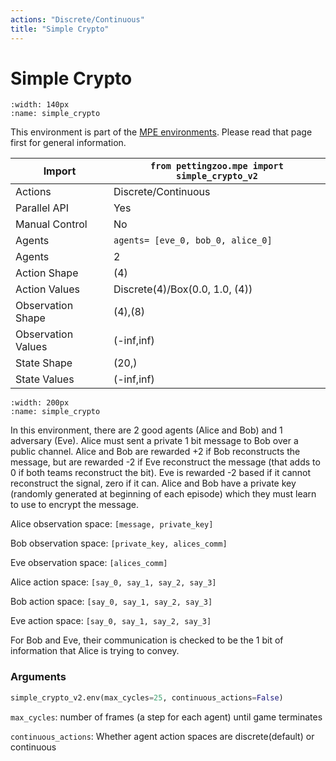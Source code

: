 ```yaml
---
actions: "Discrete/Continuous"
title: "Simple Crypto"
---
```


# Simple Crypto

```{figure} mpe_simple_crypto.gif 
:width: 140px
:name: simple_crypto
```

This environment is part of the <a href='..'>MPE environments</a>. Please read that page first for general information.

| Import             | `from pettingzoo.mpe import simple_crypto_v2` |
|--------------------|-----------------------------------------------|
| Actions            | Discrete/Continuous                           |
| Parallel API       | Yes                                           |
| Manual Control     | No                                            |
| Agents             | `agents= [eve_0, bob_0, alice_0]`             |
| Agents             | 2                                             |
| Action Shape       | (4)                                           |
| Action Values      | Discrete(4)/Box(0.0, 1.0, (4))                |
| Observation Shape  | (4),(8)                                       |
| Observation Values | (-inf,inf)                                    |
| State Shape        | (20,)                                         |
| State Values       | (-inf,inf)                                    |

```{figure} ../../_static/img/aec/mpe_simple_crypto_aec.svg
:width: 200px
:name: simple_crypto
```

In this environment, there are 2 good agents (Alice and Bob) and 1 adversary (Eve). Alice must sent a private 1 bit message to Bob over a public channel. Alice and Bob are rewarded +2 if Bob reconstructs the message, but are rewarded -2 if Eve reconstruct the message (that adds to 0 if both teams reconstruct the bit). Eve is rewarded -2 based if it cannot reconstruct the signal, zero if it can. Alice and Bob have a private key (randomly generated at beginning of each episode) which they must learn to use to encrypt the message.


Alice observation space: `[message, private_key]`

Bob observation space: `[private_key, alices_comm]`

Eve observation space: `[alices_comm]`

Alice action space: `[say_0, say_1, say_2, say_3]`

Bob action space: `[say_0, say_1, say_2, say_3]`

Eve action space: `[say_0, say_1, say_2, say_3]`

For Bob and Eve, their communication is checked to be the 1 bit of information that Alice is trying to convey.

### Arguments

``` python
simple_crypto_v2.env(max_cycles=25, continuous_actions=False)
```



`max_cycles`:  number of frames (a step for each agent) until game terminates

`continuous_actions`: Whether agent action spaces are discrete(default) or continuous
</div>